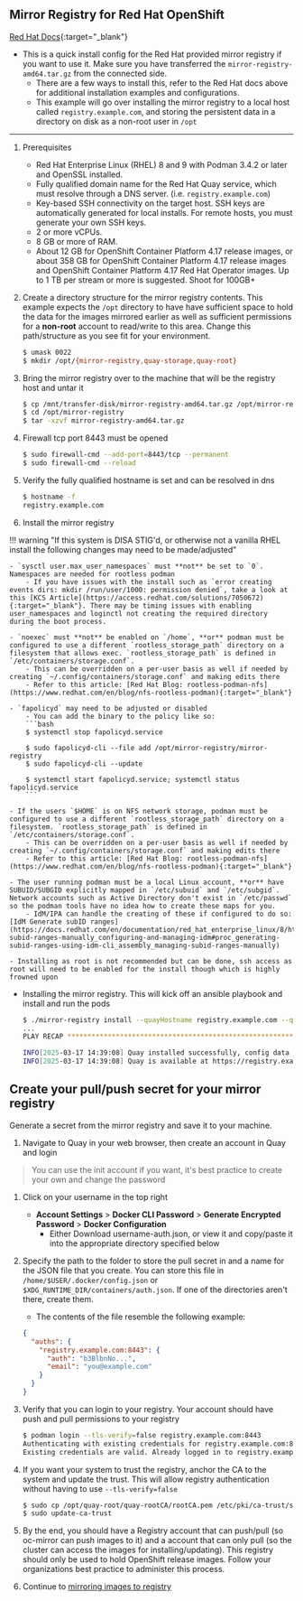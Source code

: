 ## Mirror Registry for Red Hat OpenShift

[Red Hat Docs](https://docs.redhat.com/en/documentation/openshift_container_platform/4.18/html-single/disconnected_environments/index#installing-mirroring-creating-registry){:target="_blank"}

- This is a quick install config for the Red Hat provided mirror registry if you want to use it. Make sure you have transferred the `mirror-registry-amd64.tar.gz` from the connected side.
    - There are a few ways to install this, refer to the Red Hat docs above for additional installation examples and configurations.
    - This example will go over installing the mirror registry to a local host called `registry.example.com`, and storing the persistent data in a directory on disk as a non-root user in `/opt`

---

1. Prerequisites
    - Red Hat Enterprise Linux (RHEL) 8 and 9 with Podman 3.4.2 or later and OpenSSL installed.
    - Fully qualified domain name for the Red Hat Quay service, which must resolve through a DNS server. (i.e. `registry.example.com`)
    - Key-based SSH connectivity on the target host. SSH keys are automatically generated for local installs. For remote hosts, you must generate your own SSH keys.
    - 2 or more vCPUs.
    - 8 GB or more of RAM.
    - About 12 GB for OpenShift Container Platform 4.17 release images, or about 358 GB for OpenShift Container Platform 4.17 release images and OpenShift Container Platform 4.17 Red Hat Operator images. Up to 1 TB per stream or more is suggested. Shoot for 100GB+

1. Create a directory structure for the mirror registry contents. This example expects the `/opt` directory to have have sufficient space to hold the data for the images mirrored earlier as well as sufficient permissions for a **non-root** account to read/write to this area. Change this path/structure as you see fit for your environment.
    ```bash
    $ umask 0022
    $ mkdir /opt/{mirror-registry,quay-storage,quay-root}
    ```
1. Bring the mirror registry over to the machine that will be the registry host and untar it
    ```bash
    $ cp /mnt/transfer-disk/mirror-registry-amd64.tar.gz /opt/mirror-registry/
    $ cd /opt/mirror-registry
    $ tar -xzvf mirror-registry-amd64.tar.gz
    ```
1. Firewall tcp port 8443 must be opened
    ```bash
    $ sudo firewall-cmd --add-port=8443/tcp --permanent
    $ sudo firewall-cmd --reload
    ```
1. Verify the fully qualified hostname is set and can be resolved in dns
    ```bash
    $ hostname -f
    registry.example.com
    ```
2. Install the mirror registry

!!! warning "If this system is DISA STIG'd, or otherwise not a vanilla RHEL install the following changes may need to be made/adjusted"
    
    - `sysctl user.max_user_namespaces` must **not** be set to `0`. Namespaces are needed for rootless podman
        - If you have issues with the install such as `error creating events dirs: mkdir /run/user/1000: permission denied`, take a look at this [KCS Article](https://access.redhat.com/solutions/7050672){:target="_blank"}. There may be timing issues with enabling user_namespaces and loginctl not creating the required directory during the boot process.
    
    - `noexec` must **not** be enabled on `/home`, **or** podman must be configured to use a different `rootless_storage_path` directory on a filesystem that allows exec. `rootless_storage_path` is defined in `/etc/containers/storage.conf`. 
        - This can be overridden on a per-user basis as well if needed by creating `~/.config/containers/storage.conf` and making edits there
        - Refer to this article: [Red Hat Blog: rootless-podman-nfs](https://www.redhat.com/en/blog/nfs-rootless-podman){:target="_blank"}
    
    - `fapolicyd` may need to be adjusted or disabled
        - You can add the binary to the policy like so:
        ```bash
        $ systemctl stop fapolicyd.service
        
        $ sudo fapolicyd-cli --file add /opt/mirror-registry/mirror-registry
        $ sudo fapolicyd-cli --update
        
        $ systemctl start fapolicyd.service; systemctl status fapolicyd.service
        ```
    
    - If the users `$HOME` is on NFS network storage, podman must be configured to use a different `rootless_storage_path` directory on a filesystem. `rootless_storage_path` is defined in `/etc/containers/storage.conf`. 
        - This can be overridden on a per-user basis as well if needed by creating `~/.config/containers/storage.conf` and making edits there
        - Refer to this article: [Red Hat Blog: rootless-podman-nfs](https://www.redhat.com/en/blog/nfs-rootless-podman){:target="_blank"}
    
    - The user running podman must be a local Linux account, **or** have SUBUID/SUBGID explicitly mapped in `/etc/subuid` and `/etc/subgid`. Network accounts such as Active Directory don't exist in `/etc/passwd` so the podman tools have no idea how to create these maps for you.
        - IdM/IPA can handle the creating of these if configured to do so: [IdM Generate subID ranges](https://docs.redhat.com/en/documentation/red_hat_enterprise_linux/8/html/configuring_and_managing_identity_management/assembly_managing-subid-ranges-manually_configuring-and-managing-idm#proc_generating-subid-ranges-using-idm-cli_assembly_managing-subid-ranges-manually)
    
    - Installing as root is not recommended but can be done, ssh access as root will need to be enabled for the install though which is highly frowned upon
    
  - Installing the mirror registry. This will kick off an ansible playbook and install and run the pods
    ```bash
    $ ./mirror-registry install --quayHostname registry.example.com --quayRoot /opt/quay-root --quayStorage /opt/quay-storage
    ...
    PLAY RECAP ********************************************************************************************************************************************************************admin@registry.example.com : ok=50   changed=28   unreachable=0    failed=0    skipped=14   rescued=0    ignored=0

    INFO[2025-03-17 14:39:08] Quay installed successfully, config data is stored in /opt/quay-root
    INFO[2025-03-17 14:39:08] Quay is available at https://registry.example.com:8443 with credentials (init, 4AywhWu5xsjiN2et09C3mg1rV7K6IS8f)
    ```

## Create your pull/push secret for your mirror registry
Generate a secret from the mirror registry and save it to your machine. 

1. Navigate to Quay in your web browser, then create an account in Quay and login
> You can use the init account if you want, it's best practice to create your own and change the password 

1. Click on your username in the top right
    - **Account Settings** > **Docker CLI Password** > **Generate Encrypted Password** > **Docker Configuration**
        - Either Download username-auth.json, or view it and copy/paste it into the appropriate directory specified below

1. Specify the path to the folder to store the pull secret in and a name for the JSON file that you create. You can store this file in `/home/$USER/.docker/config.json` or `$XDG_RUNTIME_DIR/containers/auth.json`. If one of the directories aren't there, create them.
    - The contents of the file resemble the following example:
    ```json title="$XDG_RUNTIME_DIR/containers/auth.json"
    {
      "auths": {
        "registry.example.com:8443": {
          "auth": "b3BlbnNo...",
          "email": "you@example.com"
        }
      }
    }
    ```

1. Verify that you can login to your registry. Your account should have push and pull permissions to your registry
    ```bash
    $ podman login --tls-verify=false registry.example.com:8443
    Authenticating with existing credentials for registry.example.com:8443
    Existing credentials are valid. Already logged in to registry.example.com:8443
    ```

1. If you want your system to trust the registry, anchor the CA to the system and update the trust. This will allow registry authentication without having to use `--tls-verify=false`
    ```bash
    $ sudo cp /opt/quay-root/quay-rootCA/rootCA.pem /etc/pki/ca-trust/source/anchors/
    $ sudo update-ca-trust
    ```

1. By the end, you should have a Registry account that can push/pull (so oc-mirror can push images to it) and a account that can only pull (so the cluster can access the images for installing/updating). This registry should only be used to hold OpenShift release images. Follow your organizations best practice to administer this process.

1. Continue to [mirroring images to registry](../disconnected/mirroring.md)